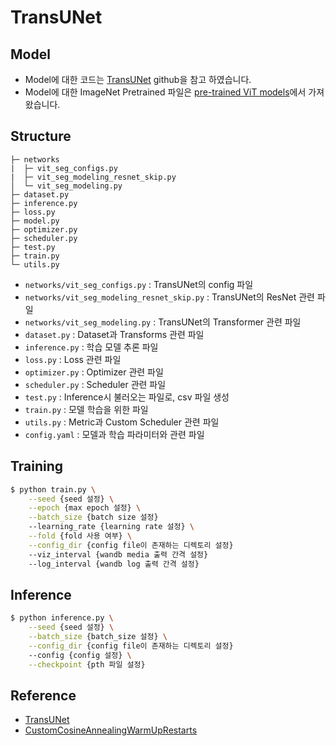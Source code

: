 # TransUNet
## Model
- Model에 대한 코드는 [TransUNet](https://github.com/Beckschen/TransUNet) github을 참고 하였습니다.
- Model에 대한 ImageNet Pretrained 파일은 [pre-trained ViT models](https://console.cloud.google.com/storage/browser/vit_models)에서 가져왔습니다.

## Structure
```
├─ networks                                 
|  ├─ vit_seg_configs.py
|  ├─ vit_seg_modeling_resnet_skip.py
│  └─ vit_seg_modeling.py
├─ dataset.py
├─ inference.py
├─ loss.py
├─ model.py
├─ optimizer.py
├─ scheduler.py
├─ test.py
├─ train.py
└─ utils.py
```
- `networks/vit_seg_configs.py` : TransUNet의 config 파일
- `networks/vit_seg_modeling_resnet_skip.py` : TransUNet의 ResNet 관련 파일
- `networks/vit_seg_modeling.py` : TransUNet의 Transformer 관련 파일
- `dataset.py` : Dataset과 Transforms 관련 파일
- `inference.py` : 학습 모델 추론 파일
- `loss.py` : Loss 관련 파일
- `optimizer.py` : Optimizer 관련 파일
- `scheduler.py` : Scheduler 관련 파일
- `test.py` : Inference시 불러오는 파일로, csv 파일 생성
- `train.py` : 모델 학습을 위한 파일
- `utils.py` : Metric과 Custom Scheduler 관련 파일
- `config.yaml` : 모델과 학습 파라미터와 관련 파일

## Training
```bash
$ python train.py \
    --seed {seed 설정} \
    --epoch {max epoch 설정} \
    --batch_size {batch size 설정}
    --learning_rate {learning rate 설정} \
    --fold {fold 사용 여부} \
    --config_dir {config file이 존재하는 디렉토리 설정}
    --viz_interval {wandb media 출력 간격 설정}
    --log_interval {wandb log 출력 간격 설정}
```


## Inference
```bash
$ python inference.py \
    --seed {seed 설정} \
    --batch_size {batch_size 설정} \
    --config_dir {config file이 존재하는 디렉토리 설정}
    --config {config 설정} \
    --checkpoint {pth 파일 설정}
```

## Reference
- [TransUNet](https://github.com/Beckschen/TransUNet)
- [CustomCosineAnnealingWarmUpRestarts](https://gaussian37.github.io/dl-pytorch-lr_scheduler/)